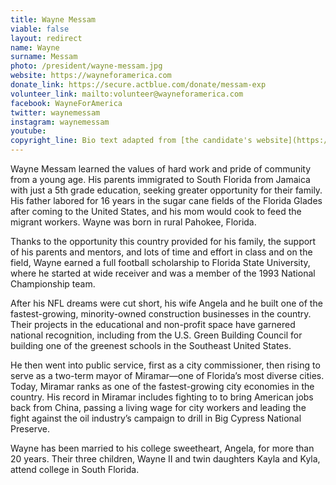 ```yaml
---
title: Wayne Messam
viable: false
layout: redirect
name: Wayne
surname: Messam
photo: /president/wayne-messam.jpg
website: https://wayneforamerica.com
donate_link: https://secure.actblue.com/donate/messam-exp
volunteer_link: mailto:volunteer@wayneforamerica.com
facebook: WayneForAmerica
twitter: waynemessam
instagram: waynemessam
youtube: 
copyright_line: Bio text adapted from [the candidate's website](https://wayneforamerica.com/about/) and may be &copy;2019 Wayne Messam for America.
---
```

Wayne Messam learned the values of hard work and pride of community from a young age. His parents immigrated to South Florida from Jamaica with just a 5th grade education, seeking greater opportunity for their family. His father labored for 16 years in the sugar cane fields of the Florida Glades after coming to the United States, and his mom would cook to feed the migrant workers. Wayne was born in rural Pahokee, Florida.

Thanks to the opportunity this country provided for his family, the support of his parents and mentors, and lots of time and effort in class and on the field, Wayne earned a full football scholarship to Florida State University, where he started at wide receiver and was a member of the 1993 National Championship team.

After his NFL dreams were cut short, his wife Angela and he built one of the fastest-growing, minority-owned construction businesses in the country. Their projects in the educational and non-profit space have garnered national recognition, including from the U.S. Green Building Council for building one of the greenest schools in the Southeast United States.

He then went into public service, first as a city commissioner, then rising to serve as a two-term mayor of Miramar—one of Florida’s most diverse cities. Today, Miramar ranks as one of the fastest-growing city economies in the country. His record in Miramar includes fighting to to bring American jobs back from China, passing a living wage for city workers and leading the fight against the oil industry’s campaign to drill in Big Cypress National Preserve.

Wayne has been married to his college sweetheart, Angela, for more than 20 years. Their three children, Wayne II and twin daughters Kayla and Kyla, attend college in South Florida.
